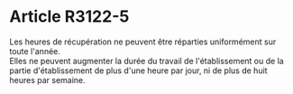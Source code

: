 # Article R3122-5

  
Les heures de récupération ne peuvent être réparties uniformément sur toute l'année.   
Elles ne peuvent augmenter la durée du travail de l'établissement ou de la partie d'établissement de plus d'une heure par jour, ni de plus de huit heures par semaine.